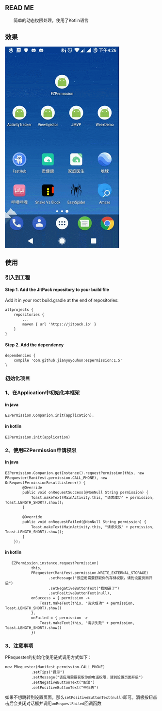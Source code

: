 ## READ ME ##

　　简单的动态权限处理，使用了Kotlin语言

## 效果 ##

<img src="GIF.gif"/>

## 使用 ##

### 引入到工程 ###

#### Step 1. Add the JitPack repository to your build file

Add it in your root build.gradle at the end of repositories:

	allprojects {
		repositories {
			...
			maven { url 'https://jitpack.io' }
		}
	}

#### Step 2. Add the dependency ####

	dependencies {
    	compile 'com.github.jianyuyouhun:ezpermission:1.5'
	}

### 初始化项目 ###

### 1、在Application中初始化本框架 ####

#### in java

	EZPermission.Companion.init(application);

#### in kotlin

	EZPermission.init(application)

### 2、使用EZPermission申请权限 ###

#### in java ####

	EZPermission.Companion.getInstance().requestPermission(this, new PRequester(Manifest.permission.CALL_PHONE), new OnRequestPermissionResultListener() {
            @Override
            public void onRequestSuccess(@NonNull String permission) {
                Toast.makeText(MainActivity.this, "请求成功" + permission, Toast.LENGTH_SHORT).show();
            }

            @Override
            public void onRequestFailed(@NonNull String permission) {
                Toast.makeText(MainActivity.this, "请求失败" + permission, Toast.LENGTH_SHORT).show();
            }
        });

#### in kotlin ####

       EZPermission.instance.requestPermission(
                this,
                PRequester(Manifest.permission.WRITE_EXTERNAL_STORAGE)
                        .setMessage("该应用需要获取你的存储权限，请到设置页面开启")
                        .setNegativeButtonText("我知道了")
                        .setPositiveButtonText(null),
                onSuccess = { permission ->
                    Toast.makeText(this, "请求成功" + permission, Toast.LENGTH_SHORT).show()
                },
                onFailed = { permission ->
                    Toast.makeText(this, "请求失败" + permission, Toast.LENGTH_SHORT).show()
                })

### 3、注意事项 ###

PRequester的初始化使用链式调用方式如下：

	new PRequester(Manifest.permission.CALL_PHONE)
                .setTips("提示")
                .setMessage("该应用需要获取你的电话权限，请到设置页面开启")
                .setNegativeButtonText("取消")
                .setPositiveButtonText("带我去")

如果不想跳转到设置页面，那么`setPositiveButtonText(null)`即可。消极按钮点击后会关闭对话框并调用`onRequestFailed`回调函数
